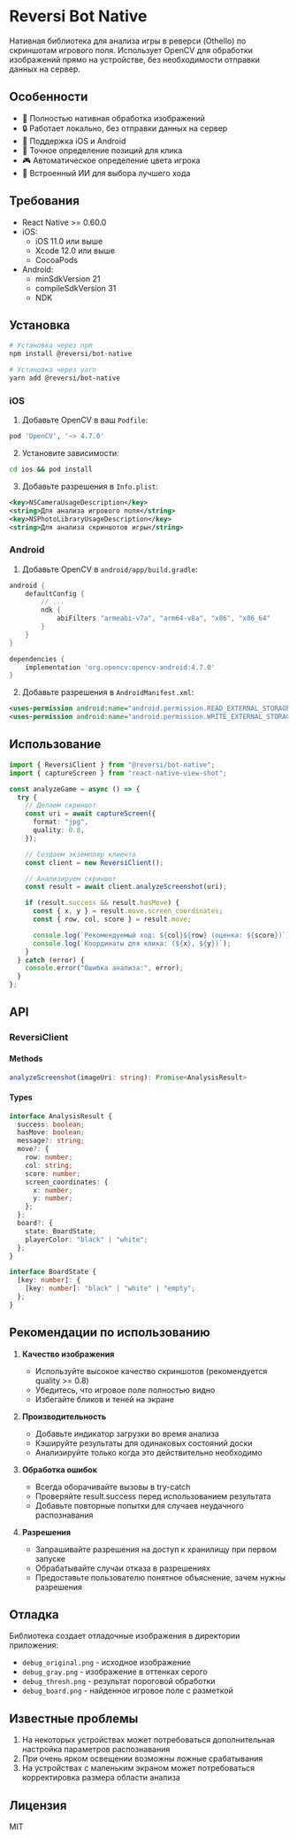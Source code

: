 # Reversi Bot Native

Нативная библиотека для анализа игры в реверси (Othello) по скриншотам игрового поля. Использует OpenCV для обработки изображений прямо на устройстве, без необходимости отправки данных на сервер.

## Особенности

- 🚀 Полностью нативная обработка изображений
- 🔒 Работает локально, без отправки данных на сервер
- 📱 Поддержка iOS и Android
- 🎯 Точное определение позиций для клика
- 🎮 Автоматическое определение цвета игрока
- 🧠 Встроенный ИИ для выбора лучшего хода

## Требования

- React Native >= 0.60.0
- iOS:
  - iOS 11.0 или выше
  - Xcode 12.0 или выше
  - CocoaPods
- Android:
  - minSdkVersion 21
  - compileSdkVersion 31
  - NDK

## Установка

```bash
# Установка через npm
npm install @reversi/bot-native

# Установка через yarn
yarn add @reversi/bot-native
```

### iOS

1. Добавьте OpenCV в ваш `Podfile`:

```ruby
pod 'OpenCV', '~> 4.7.0'
```

2. Установите зависимости:

```bash
cd ios && pod install
```

3. Добавьте разрешения в `Info.plist`:

```xml
<key>NSCameraUsageDescription</key>
<string>Для анализа игрового поля</string>
<key>NSPhotoLibraryUsageDescription</key>
<string>Для анализа скриншотов игры</string>
```

### Android

1. Добавьте OpenCV в `android/app/build.gradle`:

```gradle
android {
    defaultConfig {
        // ...
        ndk {
            abiFilters "armeabi-v7a", "arm64-v8a", "x86", "x86_64"
        }
    }
}

dependencies {
    implementation 'org.opencv:opencv-android:4.7.0'
}
```

2. Добавьте разрешения в `AndroidManifest.xml`:

```xml
<uses-permission android:name="android.permission.READ_EXTERNAL_STORAGE" />
<uses-permission android:name="android.permission.WRITE_EXTERNAL_STORAGE" />
```

## Использование

```typescript
import { ReversiClient } from "@reversi/bot-native";
import { captureScreen } from "react-native-view-shot";

const analyzeGame = async () => {
  try {
    // Делаем скриншот
    const uri = await captureScreen({
      format: "jpg",
      quality: 0.8,
    });

    // Создаем экземпляр клиента
    const client = new ReversiClient();

    // Анализируем скриншот
    const result = await client.analyzeScreenshot(uri);

    if (result.success && result.hasMove) {
      const { x, y } = result.move.screen_coordinates;
      const { row, col, score } = result.move;

      console.log(`Рекомендуемый ход: ${col}${row} (оценка: ${score})`);
      console.log(`Координаты для клика: (${x}, ${y})`);
    }
  } catch (error) {
    console.error("Ошибка анализа:", error);
  }
};
```

## API

### ReversiClient

#### Methods

```typescript
analyzeScreenshot(imageUri: string): Promise<AnalysisResult>
```

#### Types

```typescript
interface AnalysisResult {
  success: boolean;
  hasMove: boolean;
  message?: string;
  move?: {
    row: number;
    col: string;
    score: number;
    screen_coordinates: {
      x: number;
      y: number;
    };
  };
  board?: {
    state: BoardState;
    playerColor: "black" | "white";
  };
}

interface BoardState {
  [key: number]: {
    [key: number]: "black" | "white" | "empty";
  };
}
```

## Рекомендации по использованию

1. **Качество изображения**

   - Используйте высокое качество скриншотов (рекомендуется quality >= 0.8)
   - Убедитесь, что игровое поле полностью видно
   - Избегайте бликов и теней на экране

2. **Производительность**

   - Добавьте индикатор загрузки во время анализа
   - Кэшируйте результаты для одинаковых состояний доски
   - Анализируйте только когда это действительно необходимо

3. **Обработка ошибок**

   - Всегда оборачивайте вызовы в try-catch
   - Проверяйте result.success перед использованием результата
   - Добавьте повторные попытки для случаев неудачного распознавания

4. **Разрешения**
   - Запрашивайте разрешения на доступ к хранилищу при первом запуске
   - Обрабатывайте случаи отказа в разрешениях
   - Предоставьте пользователю понятное объяснение, зачем нужны разрешения

## Отладка

Библиотека создает отладочные изображения в директории приложения:

- `debug_original.png` - исходное изображение
- `debug_gray.png` - изображение в оттенках серого
- `debug_thresh.png` - результат пороговой обработки
- `debug_board.png` - найденное игровое поле с разметкой

## Известные проблемы

1. На некоторых устройствах может потребоваться дополнительная настройка параметров распознавания
2. При очень ярком освещении возможны ложные срабатывания
3. На устройствах с маленьким экраном может потребоваться корректировка размера области анализа

## Лицензия

MIT
